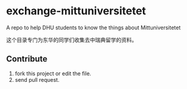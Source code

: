 # exchange-mittuniversitetet
A repo to help DHU students to know the things about Mittuniversitetet

这个目录专门为东华的同学们收集去中瑞典留学的资料。

## Contribute

1. fork this project or edit the file.
2. send pull request.
